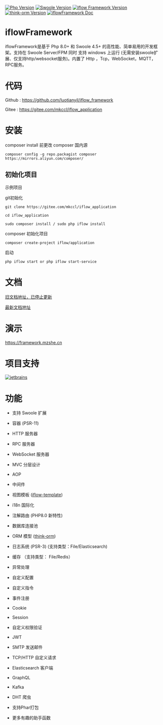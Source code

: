 [![Php Version](https://img.shields.io/badge/php-%3E=8.0.1-brightgreen.svg)](https://secure.php.net/)
[![Swoole Version](https://img.shields.io/badge/swoole-%3E=4.5.0-brightgreen.svg)](https://github.com/swoole/swoole-src)
[![iflow Framework Version](https://img.shields.io/badge/iflow_framework-%3E=0.0.1-brightgreen.svg)](https://github.com/luotianyil/iflow_framework)
[![think-orm Version](https://img.shields.io/badge/think/orm-%3E=2.0.x-brightgreen.svg)](https://www.kancloud.cn/manual/think-orm/1257998)
[![iflowFramework Doc](https://img.shields.io/badge/docs-passing-green.svg?maxAge=2592000)](https://www.yuque.com/youzhiyuandemao/ftorkm)

# iflowFramework



iflowFramework是基于 Php 8.0+ 和 Swoole 4.5+ 的高性能、简单易用的开发框架。支持在 Swoole Server/FPM 同时 支持 windows 上运行 (无需安装swoole扩展、仅支持http/websocket服务)。内置了 Http ，Tcp，WebSocket，MQTT，RPC服务。




# 代码

Github : https://github.com/luotianyil/iflow_framework

Gitee : https://gitee.com/mkccl/iflow_application

# 安装

composer install 前更改 composer 国内源

```
composer config -g repo.packagist composer https://mirrors.aliyun.com/composer/
```


## 初始化项目



示例项目

git初始化
```
git clone https://gitee.com/mkccl/iflow_application

cd iflow_application

sudo composer install / sudo php iflow install
```

composer 初始化项目
```
composer create-project iflow/application
```

启动

```
php iflow start or php iflow start-service
```


# 文档

[旧文档地址，已停止更新](https://mzshe.cn/#/open_api)

[最新文档地址](https://www.yuque.com/youzhiyuandemao/ftorkm)



# 演示
https://framework.mzshe.cn

# 项目支持

[![jetbrains](https://mzshe.cn/jetbrains-variant-3.svg)](https://jb.gg/OpenSource)


# 功能


- 支持 Swoole 扩展

- 容器 (PSR-11)

- HTTP 服务器

- RPC 服务器

- WebSocket 服务器

- MVC 分层设计

- AOP

- 中间件

- 视图模板 ([iflow-template](https://www.github.com/luotianyil/iflow_template))

- i18n 国际化

- 注解路由 (PHP8.0 新特性)

- 数据库连接池

- ORM 模型 ([think-orm](https://www.kancloud.cn/manual/think-orm/1257998))

- 日志系统 (PSR-3) (支持类型：File/Elasticsearch)

- 缓存 （支持类型： File/Redis）

- 异常处理

- 自定义配置

- 自定义指令

- 事件注册

- Cookie

- Session

- 自定义权限验证

- JWT

- SMTP 发送邮件

- TCP/HTTP 自定义请求

- Elasticsearch 客户端

- GraphQL

- Kafka

- DHT 爬虫

- 支持Phar打包

- 更多有趣的助手函数
